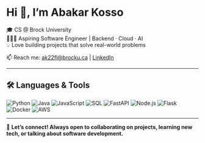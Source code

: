 # Hi 👋, I’m Abakar Kosso

🎓 CS @ Brock University  
👨🏾‍💻 Aspiring Software Engineer | Backend · Cloud · AI  
💡 Love building projects that solve real-world problems  

📫 Reach me: [ak22fl@brocku.ca](mailto:ak22fl@brocku.ca) | [LinkedIn](https://www.linkedin.com/in/abakarkosso/)

---

## 🛠 Languages & Tools

![Python](https://img.shields.io/badge/-Python-3776AB?style=flat-square&logo=python&logoColor=white)
![Java](https://img.shields.io/badge/-Java-007396?style=flat-square&logo=java&logoColor=white)
![JavaScript](https://img.shields.io/badge/-JavaScript-F7DF1E?style=flat-square&logo=javascript&logoColor=black)
![SQL](https://img.shields.io/badge/-SQL-4479A1?style=flat-square&logo=mysql&logoColor=white)
![FastAPI](https://img.shields.io/badge/-FastAPI-009688?style=flat-square)
![Node.js](https://img.shields.io/badge/-Node.js-339933?style=flat-square&logo=node.js&logoColor=white)
![Flask](https://img.shields.io/badge/-Flask-000000?style=flat-square&logo=flask&logoColor=white)
![Docker](https://img.shields.io/badge/-Docker-2496ED?style=flat-square&logo=docker&logoColor=white)
![AWS](https://img.shields.io/badge/-AWS-232F3E?style=flat-square&logo=amazon-aws&logoColor=white)

---

💬 **Let’s connect! Always open to collaborating on projects, learning new tech, or talking about software development.**
